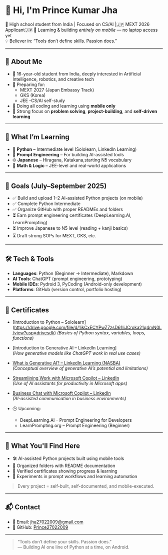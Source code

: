 # 👋 Hi, I'm Prince Kumar Jha

🎯 High school student from India | Focused on CS/AI |🇯🇵 MEXT 2026 Applicant🇯🇵 
📱 Learning & building *entirely on mobile* — no laptop access yet  
💡 Believer in: “Tools don’t define skills. Passion does.”

---

## 🧠 About Me

- 🧒 16-year-old student from India, deeply interested in Artificial Intelligence, robotics, and creative tech
- 🎯 Preparing for:
  - MEXT 2027 (Japan Embassy Track)
  - GKS (Korea)
  - JEE
  -CS/AI self-study
- 📱 Doing all coding and learning using **mobile only**
- 🧩 Strong focus on **problem solving**, **project-building**, and **self-driven learning**

---

## 🚀 What I’m Learning

- 🐍 **Python** – Intermediate level (Sololearn, LinkedIn Learning)
- 🤖 **Prompt Engineering** – For building AI-assisted tools
- 🌐 **Japanese** – Hiragana, Katakana,starting N5 vocabulary
- 🧮 **Math & Logic** – JEE-level and real-world applications

---

## 🎯 Goals (July–September 2025)

- ✅ Build and upload 1–2 AI-assisted Python projects (on mobile)
- ✅ Complete Python Intermediate
- ✅ Organize GitHub with proper READMEs and folders
- ⏳ Earn prompt engineering certificates (DeepLearning.AI, LearnPrompting)
- ⏳ Improve Japanese to N5 level (reading + kanji basics)
- ⏳ Draft strong SOPs for MEXT, GKS, etc.

---

## 🛠️ Tech & Tools

- **Languages**: Python (Beginner → Intermediate), Markdown
- **AI Tools**: ChatGPT (prompt engineering, prototyping)
- **Mobile IDEs**: Pydroid 3, PyCoding (Android-only development)
- **Platforms**: GitHub (version control, portfolio hosting)

---

## 📜 Certificates

- [Introduction to Python – Sololearn] (https://drive.google.com/file/d/1ikCxECYPwZ7zsD61IiJCroka21q4mN0L/view?usp=drivesdk)
  *(Basics of Python syntax, variables, loops, functions)*

- [Introduction to Generative AI – LinkedIn Learning]  
  *(How generative models like ChatGPT work in real use cases)*

- [What is Generative AI? – LinkedIn Learning (NASBA)](Certificates/LinkedIn_GenAI_NASBA.pdf)  
  *(Conceptual overview of generative AI’s potential and limitations)*

- [Streamlining Work with Microsoft Copilot – LinkedIn](Certificates/LinkedIn_Copilot.pdf)  
  *(Use of AI assistants for productivity in Microsoft apps)*

- [Business Chat with Microsoft Copilot – LinkedIn](Certificates/LinkedIn_Copilot_Chat.pdf)  
  *(AI-assisted communication in business environments)*

- 🕒 Upcoming:
  - DeepLearning.AI – Prompt Engineering for Developers
  - LearnPrompting.org – Prompt Engineering (Beginner)

---

## 📂 What You'll Find Here

- 🛠 AI-assisted Python projects built using mobile tools
- 📘 Organized folders with README documentation
- 📜 Verified certificates showing progress & learning
- 🧪 Experiments in prompt workflows and learning automation

> Every project = self-built, self-documented, and mobile-executed.

---

## 📬 Contact

- 📧 Email: jha27022009@gmail.com  
- 🐙 GitHub: [Prince27022009](https://github.com/Prince27022009)

---

> “Tools don’t define your skills. Passion does.”  
> — Building AI one line of Python at a time, on Android.
